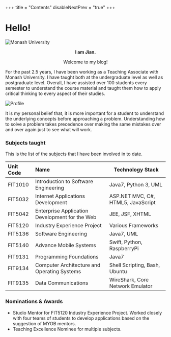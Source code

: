 +++
title = "Contents"
disableNextPrev = "true"
+++

# Hello!

<div class="">
    <div id="quote"></div>
</div>

![Monash University](/images/monash-university.jpg?width=30pc&featherlight=false&classes=border,shadow)


<p align="center"><strong>I am Jian.</strong></p> 
<p align="center">Welcome to my blog!</p>

For the past 2.5 years, I have been working as a Teaching Associate with Monash University. I have taught both at the undergraduate level as well as postgraduate level. Overall, I have assisted over 100 students every semester to understand the course material and taught them how to apply critical thinking to every aspect of their studies.

![Profile](/images/profile.jpg?width=15rem&featherlight=false&classes=border,shadow)


It is my personal belief that, it is more important for a student to understand the underlying concepts before approaching a problem. Understanding how to solve a problem takes precedence over making the same mistakes over and over again just to see what will work.

### Subjects taught

This is the list of the subjects that I have been involved in to date.


| Unit Code   | Name          | Technology Stack |
|:------------|:-------------| ----------------|
| FIT1010      | Introduction to Software Engineering | Java7, Python 3, UML |
| FIT5032      | Internet Applications Development | ASP.NET MVC, C#, HTML5, JavaScript |
| FIT5042      | Enterprise Application Development for the Web | JEE, JSF, XHTML |
| FIT5120      | Industry Experience Project | Various Frameworks |
| FIT5136      | Software Engineering | Java7, UML |
| FIT5140      | Advance Mobile Systems | Swift, Python, RaspberryPi 
| FIT9131      | Programming Foundations | Java7 |
| FIT9134      | Computer Architecture and Operating Systems | Shell Scripting, Bash, Ubuntu |
| FIT9135      | Data Communications | WireShark, Core Network Emulator | 



### Nominations & Awards

- Studio Mentor for FIT5120 Industry Experience Project. Worked closely with four teams of students to develop applications based on the suggestion of MYOB mentors.
- Teaching Excellence Nominee for multiple subjects. 


<script>
    let result = "";

    let endPoint = "https://programming-quotes-api.herokuapp.com/quotes/random"
        $.getJSON(endPoint, function(data){
            result = data;
            let text = "<div class='shadow'>\"" + result["en"] + "\"" + "<p class='pull-right'><strong>- " + result["author"] + "</strong></p></div>";
            $("#quote").html(text);
        });    
</script>

<style>
.shadow {
    box-shadow: 0 10px 30px rgba(0, 0, 0, 0.1);
    padding-right: 1em;
    padding-left: 1em;
    padding-top: 1em;
    padding-bottom: 0.5em;
}

.pull-right {
    text-align:right;
}
</style>